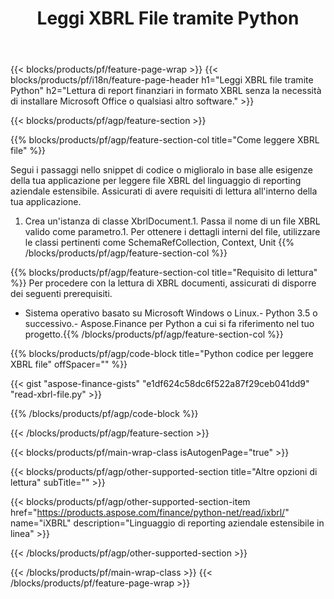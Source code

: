 ﻿---
title: Leggi XBRL File tramite Python
description: Codice di esempio per la lettura del file XBRL. Usa API codice di esempio per leggere i file batch XBRL all'interno di applicazioni basate su Python. 
url: /it/python-net/read/xbrl/
family: finance
platformtag: python
feature: read
informat: XBRL
outformat: 
otherformats: 
---
{{< blocks/products/pf/feature-page-wrap >}}
{{< blocks/products/pf/i18n/feature-page-header h1="Leggi XBRL file tramite Python" h2="Lettura di report finanziari in formato XBRL senza la necessità di installare Microsoft Office o qualsiasi altro software." >}}

{{< blocks/products/pf/agp/feature-section >}}

{{% blocks/products/pf/agp/feature-section-col title="Come leggere XBRL file" %}}

Segui i passaggi nello snippet di codice o miglioralo in base alle esigenze della tua applicazione per leggere file XBRL del linguaggio di reporting aziendale estensibile. Assicurati di avere requisiti di lettura all'interno della tua applicazione.

1. Crea un'istanza di classe XbrlDocument.1. Passa il nome di un file XBRL valido come parametro.1. Per ottenere i dettagli interni del file, utilizzare le classi pertinenti come SchemaRefCollection, Context, Unit
{{% /blocks/products/pf/agp/feature-section-col %}}

{{% blocks/products/pf/agp/feature-section-col title="Requisito di lettura" %}}
Per procedere con la lettura di XBRL documenti, assicurati di disporre dei seguenti prerequisiti. 
- Sistema operativo basato su Microsoft Windows o Linux.- Python 3.5 o successivo.- Aspose.Finance per Python a cui si fa riferimento nel tuo progetto.{{% /blocks/products/pf/agp/feature-section-col %}}

{{% blocks/products/pf/agp/code-block title="Python codice per leggere XBRL file" offSpacer="" %}}

{{< gist "aspose-finance-gists" "e1df624c58dc6f522a87f29ceb041dd9" "read-xbrl-file.py" >}}

{{% /blocks/products/pf/agp/code-block %}}

{{< /blocks/products/pf/agp/feature-section >}}

{{< blocks/products/pf/main-wrap-class isAutogenPage="true" >}}

{{< blocks/products/pf/agp/other-supported-section title="Altre opzioni di lettura" subTitle="" >}}

{{< blocks/products/pf/agp/other-supported-section-item href="https://products.aspose.com/finance/python-net/read/ixbrl/" name="iXBRL" description="Linguaggio di reporting aziendale estensibile in linea" >}}

{{< /blocks/products/pf/agp/other-supported-section >}}

{{< /blocks/products/pf/main-wrap-class >}}
{{< /blocks/products/pf/feature-page-wrap >}}